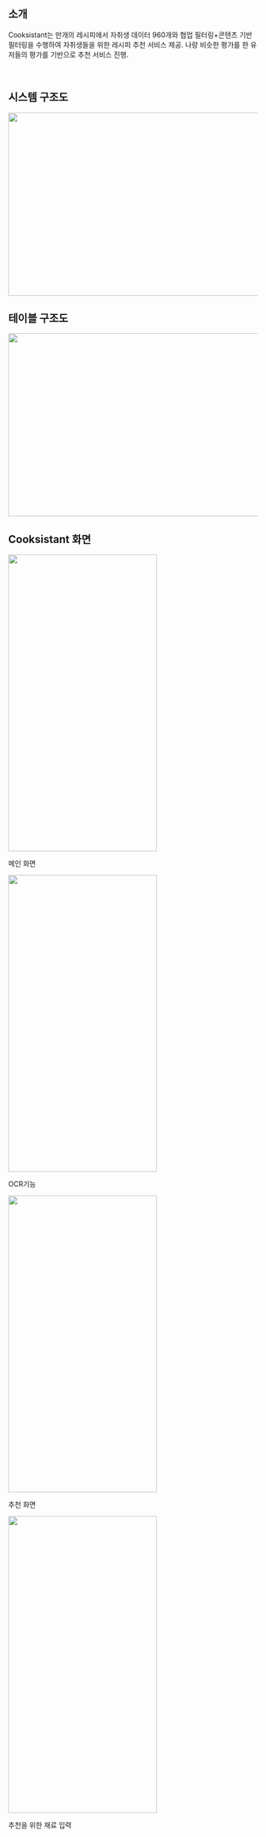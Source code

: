 ## 소개

Cooksistant는 만개의 레시피에서 자취생 데이터 960개와 협업 필터링+콘텐츠 기반 필터링을 수행하여 자취생들을 위한 레시피 추천 서비스 제공. 나랑 비슷한 평가를 한 유저들의 평가를 기반으로 추천 서비스 진행.

<br>

## **시스템 구조도**

<img src="https://s3.us-west-2.amazonaws.com/secure.notion-static.com/4479017c-4c6b-4666-babd-d8fbc694c932/_2021-04-09__9.26.18.png?X-Amz-Algorithm=AWS4-HMAC-SHA256&X-Amz-Credential=AKIAT73L2G45O3KS52Y5%2F20210608%2Fus-west-2%2Fs3%2Faws4_request&X-Amz-Date=20210608T044616Z&X-Amz-Expires=86400&X-Amz-Signature=957be62fb21f3ae04c20ddf72bee8e338c1dd124328510422bc9bac2292db48f&X-Amz-SignedHeaders=host&response-content-disposition=filename%20%3D%22_2021-04-09__9.26.18.png%22"  width="700" height="370">

## 테이블 구조도

<img src="https://s3.us-west-2.amazonaws.com/secure.notion-static.com/40383b28-dfe8-467c-bdda-33ec7802f75e/Untitled.png?X-Amz-Algorithm=AWS4-HMAC-SHA256&X-Amz-Credential=AKIAT73L2G45O3KS52Y5%2F20210608%2Fus-west-2%2Fs3%2Faws4_request&X-Amz-Date=20210608T044736Z&X-Amz-Expires=86400&X-Amz-Signature=2e03680b235b87895f5971b2af69a44a696e216161006725f5317ddb40d7ffc9&X-Amz-SignedHeaders=host&response-content-disposition=filename%20%3D%22Untitled.png%22"  width="700" height="370">

## Cooksistant 화면

<img src="https://s3.us-west-2.amazonaws.com/secure.notion-static.com/e84503b8-5556-4a40-92ee-45776439e187/Untitled.png?X-Amz-Algorithm=AWS4-HMAC-SHA256&X-Amz-Credential=AKIAT73L2G45O3KS52Y5%2F20210608%2Fus-west-2%2Fs3%2Faws4_request&X-Amz-Date=20210608T044802Z&X-Amz-Expires=86400&X-Amz-Signature=09c05c27ccc45ceb1b8021032aef8a99fb58f9add86e8c7f819cb30fce7066f2&X-Amz-SignedHeaders=host&response-content-disposition=filename%20%3D%22Untitled.png%22"  width="300" height="600">

메인 화면

<img src="https://s3.us-west-2.amazonaws.com/secure.notion-static.com/62cf9ecf-fd47-4b5d-bc35-c4ed15d22d06/Untitled.png?X-Amz-Algorithm=AWS4-HMAC-SHA256&X-Amz-Credential=AKIAT73L2G45O3KS52Y5%2F20210608%2Fus-west-2%2Fs3%2Faws4_request&X-Amz-Date=20210608T044923Z&X-Amz-Expires=86400&X-Amz-Signature=d7b430f22e4858f751addfc3424cac91f0d79fa1b1c9e706404f93ea1c1b6687&X-Amz-SignedHeaders=host&response-content-disposition=filename%20%3D%22Untitled.png%22"  width="300" height="600">

OCR기능

<img src="https://s3.us-west-2.amazonaws.com/secure.notion-static.com/d95456c3-be70-4622-8d40-e9cfc18eb71f/Untitled.png?X-Amz-Algorithm=AWS4-HMAC-SHA256&X-Amz-Credential=AKIAT73L2G45O3KS52Y5%2F20210608%2Fus-west-2%2Fs3%2Faws4_request&X-Amz-Date=20210608T045030Z&X-Amz-Expires=86400&X-Amz-Signature=07453f71d9b48c78ff8afccafccaf6cc7f251ff1326eee66ec4e5efc2122efc7&X-Amz-SignedHeaders=host&response-content-disposition=filename%20%3D%22Untitled.png%22"  width="300" height="600">

추천 화면

<img src="https://s3.us-west-2.amazonaws.com/secure.notion-static.com/21407dcb-98cb-42bf-a2bc-2db2247b95a3/Untitled.png?X-Amz-Algorithm=AWS4-HMAC-SHA256&X-Amz-Credential=AKIAT73L2G45O3KS52Y5%2F20210608%2Fus-west-2%2Fs3%2Faws4_request&X-Amz-Date=20210608T045058Z&X-Amz-Expires=86400&X-Amz-Signature=d5bbbfa2fa73c35d8b425f51013ea0f7a5c84ce97e33f7ba1795b660adee94ef&X-Amz-SignedHeaders=host&response-content-disposition=filename%20%3D%22Untitled.png%22"  width="300" height="600">

추천을 위한 재료 입력
